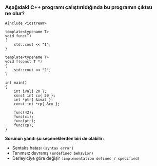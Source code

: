 ### Aşağıdaki C++ programı çalıştırıldığında bu programın çıktısı ne olur?

```
#include <iostream>

template<typename T>
void func(T)
{
	std::cout << "1";
}

template<typename T>
void f(const T *)
{
	std::cout << "2";
}

int main()
{
	int ival{ 20 };
	const int cx{ 30 };
	int *ptr{ &ival };
	const int *cp{ &cx };

	func(42);
	func(ci);
	func(ptr);
	func(cp);
}
```

__Sorunun yanıtı şu seçeneklerden biri de olabilir:__

+ Sentaks hatası `(syntax error)`
+ Tanımsız davranış `(undefined behavior)`
+ Derleyiciye göre değişir `(implementation defined / specified)`


